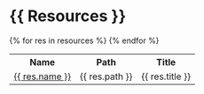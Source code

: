 # {{ Resources }}

<table>
<tr>
<th>Name</th>
<th>Path</th>
<th>Title</th>
</tr>
{% for res in resources %}
<tr>
<td><a href="{{ "resources/%s.html"|format(res.name) }}">{{ res.name }}</a></td>
<td>{{ res.path }}</td>
<td>{{ res.title }}</td>
</tr>
{% endfor %}
</table>

